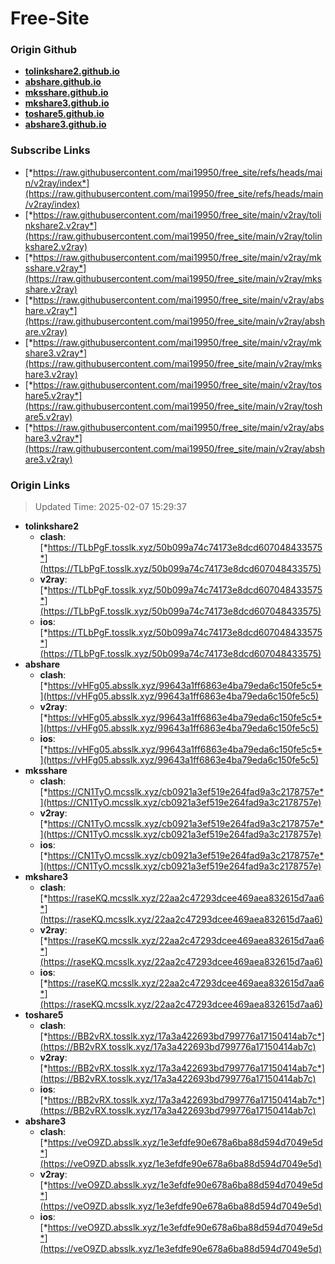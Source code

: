 # Free-Site

### Origin Github

- [**tolinkshare2.github.io**](https://github.com/tolinkshare2/tolinkshare2.github.io)
- [**abshare.github.io**](https://github.com/abshare/abshare.github.io)
- [**mksshare.github.io**](https://github.com/mksshare/mksshare.github.io)
- [**mkshare3.github.io**](https://github.com/mkshare3/mkshare3.github.io)
- [**toshare5.github.io**](https://github.com/toshare5/toshare5.github.io)
- [**abshare3.github.io**](https://github.com/abshare3/abshare3.github.io)

### Subscribe Links

- [*https://raw.githubusercontent.com/mai19950/free_site/refs/heads/main/v2ray/index*](https://raw.githubusercontent.com/mai19950/free_site/refs/heads/main/v2ray/index)
- [*https://raw.githubusercontent.com/mai19950/free_site/main/v2ray/tolinkshare2.v2ray*](https://raw.githubusercontent.com/mai19950/free_site/main/v2ray/tolinkshare2.v2ray)
- [*https://raw.githubusercontent.com/mai19950/free_site/main/v2ray/mksshare.v2ray*](https://raw.githubusercontent.com/mai19950/free_site/main/v2ray/mksshare.v2ray)
- [*https://raw.githubusercontent.com/mai19950/free_site/main/v2ray/abshare.v2ray*](https://raw.githubusercontent.com/mai19950/free_site/main/v2ray/abshare.v2ray)
- [*https://raw.githubusercontent.com/mai19950/free_site/main/v2ray/mkshare3.v2ray*](https://raw.githubusercontent.com/mai19950/free_site/main/v2ray/mkshare3.v2ray)
- [*https://raw.githubusercontent.com/mai19950/free_site/main/v2ray/toshare5.v2ray*](https://raw.githubusercontent.com/mai19950/free_site/main/v2ray/toshare5.v2ray)
- [*https://raw.githubusercontent.com/mai19950/free_site/main/v2ray/abshare3.v2ray*](https://raw.githubusercontent.com/mai19950/free_site/main/v2ray/abshare3.v2ray)

### Origin Links

> Updated Time: 2025-02-07 15:29:37

- **tolinkshare2**
  - **clash**: [*https://TLbPgF.tosslk.xyz/50b099a74c74173e8dcd607048433575*](https://TLbPgF.tosslk.xyz/50b099a74c74173e8dcd607048433575)
  - **v2ray**: [*https://TLbPgF.tosslk.xyz/50b099a74c74173e8dcd607048433575*](https://TLbPgF.tosslk.xyz/50b099a74c74173e8dcd607048433575)
  - **ios**: [*https://TLbPgF.tosslk.xyz/50b099a74c74173e8dcd607048433575*](https://TLbPgF.tosslk.xyz/50b099a74c74173e8dcd607048433575)
- **abshare**
  - **clash**: [*https://vHFg05.absslk.xyz/99643a1ff6863e4ba79eda6c150fe5c5*](https://vHFg05.absslk.xyz/99643a1ff6863e4ba79eda6c150fe5c5)
  - **v2ray**: [*https://vHFg05.absslk.xyz/99643a1ff6863e4ba79eda6c150fe5c5*](https://vHFg05.absslk.xyz/99643a1ff6863e4ba79eda6c150fe5c5)
  - **ios**: [*https://vHFg05.absslk.xyz/99643a1ff6863e4ba79eda6c150fe5c5*](https://vHFg05.absslk.xyz/99643a1ff6863e4ba79eda6c150fe5c5)
- **mksshare**
  - **clash**: [*https://CN1TyO.mcsslk.xyz/cb0921a3ef519e264fad9a3c2178757e*](https://CN1TyO.mcsslk.xyz/cb0921a3ef519e264fad9a3c2178757e)
  - **v2ray**: [*https://CN1TyO.mcsslk.xyz/cb0921a3ef519e264fad9a3c2178757e*](https://CN1TyO.mcsslk.xyz/cb0921a3ef519e264fad9a3c2178757e)
  - **ios**: [*https://CN1TyO.mcsslk.xyz/cb0921a3ef519e264fad9a3c2178757e*](https://CN1TyO.mcsslk.xyz/cb0921a3ef519e264fad9a3c2178757e)
- **mkshare3**
  - **clash**: [*https://raseKQ.mcsslk.xyz/22aa2c47293dcee469aea832615d7aa6*](https://raseKQ.mcsslk.xyz/22aa2c47293dcee469aea832615d7aa6)
  - **v2ray**: [*https://raseKQ.mcsslk.xyz/22aa2c47293dcee469aea832615d7aa6*](https://raseKQ.mcsslk.xyz/22aa2c47293dcee469aea832615d7aa6)
  - **ios**: [*https://raseKQ.mcsslk.xyz/22aa2c47293dcee469aea832615d7aa6*](https://raseKQ.mcsslk.xyz/22aa2c47293dcee469aea832615d7aa6)
- **toshare5**
  - **clash**: [*https://BB2vRX.tosslk.xyz/17a3a422693bd799776a17150414ab7c*](https://BB2vRX.tosslk.xyz/17a3a422693bd799776a17150414ab7c)
  - **v2ray**: [*https://BB2vRX.tosslk.xyz/17a3a422693bd799776a17150414ab7c*](https://BB2vRX.tosslk.xyz/17a3a422693bd799776a17150414ab7c)
  - **ios**: [*https://BB2vRX.tosslk.xyz/17a3a422693bd799776a17150414ab7c*](https://BB2vRX.tosslk.xyz/17a3a422693bd799776a17150414ab7c)
- **abshare3**
  - **clash**: [*https://veO9ZD.absslk.xyz/1e3efdfe90e678a6ba88d594d7049e5d*](https://veO9ZD.absslk.xyz/1e3efdfe90e678a6ba88d594d7049e5d)
  - **v2ray**: [*https://veO9ZD.absslk.xyz/1e3efdfe90e678a6ba88d594d7049e5d*](https://veO9ZD.absslk.xyz/1e3efdfe90e678a6ba88d594d7049e5d)
  - **ios**: [*https://veO9ZD.absslk.xyz/1e3efdfe90e678a6ba88d594d7049e5d*](https://veO9ZD.absslk.xyz/1e3efdfe90e678a6ba88d594d7049e5d)
